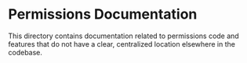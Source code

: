 # Permissions Documentation

This directory contains documentation related to permissions code and features that do not have a clear, centralized location elsewhere in the codebase.
